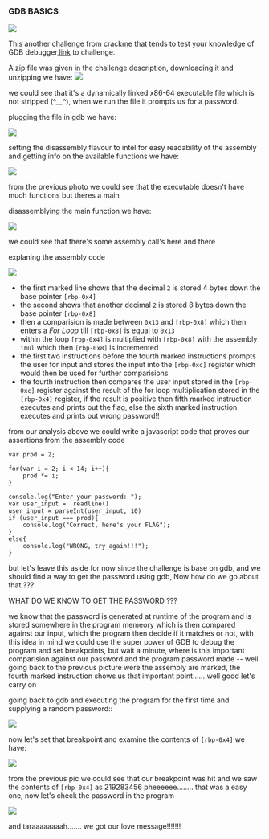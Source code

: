 ### GDB BASICS

![](https://blog.cyb3rguru.tech/posts/crackme/images/gdb_basic.png)

This another challenge from crackme that tends to test your knowledge of GDB debugger,[link](https://crackmes.one/crackme/645d3d4e33c5d43938913079) to challenge.

A zip file was given in the challenge description, downloading it and unzipping we have:
![](https://blog.cyb3rguru.tech/posts/crackme/images/gdb_basics_fileinfo.png)

we could see that it's a dynamically linked x86-64 executable file which is not stripped (^*__*^), when we run the file it prompts us for a password.

plugging the file in gdb we have:

![](https://blog.cyb3rguru.tech/posts/crackme/images/gdb_basics_run.png)

setting the disassembly flavour to intel for easy readability of the assembly and getting info on the available functions we have:

![](https://blog.cyb3rguru.tech/posts/crackme/images/gdb_basics_gdb.png)

from the previous photo we could see that the executable doesn't have much functions but theres a main

disassemblying the main function we have:

![](https://blog.cyb3rguru.tech/posts/crackme/images/gdb_basics_disass_main.png)

we could see that there's some assembly call's here and there

explaning the assembly code

![](https://blog.cyb3rguru.tech/posts/crackme/images/gdb_basics_asm.png)

- the first marked line shows that the decimal `2` is stored  4 bytes down the base pointer `[rbp-0x4]`
- the second shows that another decimal `2` is stored 8 bytes down the base pointer `[rbp-0x8]`
- then a comparision is made between `0x13` and `[rbp-0x8]` which then enters a *For Loop*  till `[rbp-0x8]` is equal to `0x13`
- within the loop `[rbp-0x4]` is multiplied with `[rbp-0x8]`  with the assembly `imul` which then `[rbp-0x8]` is incremented
- the first two instructions before the fourth marked instructions prompts the user for input and stores the input into the `[rbp-0xc]` register which would then be used for further comparisions
- the fourth instruction then compares the user input stored in the `[rbp-0xc]` register against the result of the for loop multiplication stored in the `[rbp-0x4]` register, if the result is positive then fifth marked instruction executes and prints out the flag, else the  sixth marked instruction executes and prints out wrong password!!

from our analysis above we could write a javascript code that proves our assertions from the assembly code

```
var prod = 2;

for(var i = 2; i < 14; i++){
    prod *= i;
}

console.log("Enter your password: ");
var user_input =  readline()
user_input = parseInt(user_input, 10)
if (user_input === prod){
    console.log("Correct, here's your FLAG");
}
else{
    console.log("WRONG, try again!!!");
}
```

but let's leave this aside for now since the challenge is base on gdb, and we should find a way to get the password using gdb, Now how do we go about that ???

WHAT DO WE KNOW TO GET THE PASSWORD ???

we know that the password is generated at runtime of the program and is stored somewhere in the program memeory which is then compared against our input, which the program then decide if it matches or not, with this idea in mind we could use the super power of GDB to debug the program and set breakpoints, but wait a minute, where is this important comparision against our password and the program password made -- well going back to the previous picture were the assembly are marked, the fourth marked instruction shows us that important point.......well good let's carry on

going back to gdb and executing the program for the first time and supplying a random password::

![](https://blog.cyb3rguru.tech/posts/crackme/images/gdb_basics_wp.png)

now let's set that breakpoint and examine the contents of `[rbp-0x4]` we have:

![](https://blog.cyb3rguru.tech/posts/crackme/images/gdb_basics_pass.png)

from the previous pic we could see that our breakpoint was hit and we saw the contents of `[rbp-0x4]` as 219283456 pheeeeee........ that was a easy one, now let's check the password in the program

![](https://blog.cyb3rguru.tech/posts/crackme/images/gdb_basic_flag.png)

and taraaaaaaaah....... we got our love message!!!!!!!
